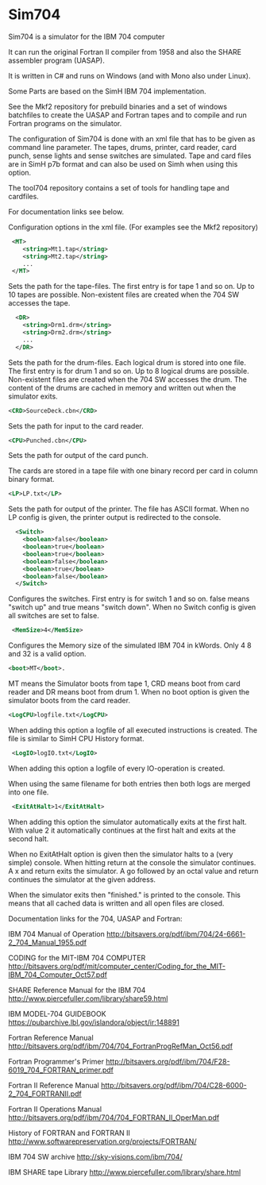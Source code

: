 # Sim704

Sim704 is a simulator for the IBM 704 computer
 
It can run the original Fortran II compiler from 1958 and also the SHARE assembler program (UASAP).

It is written in C# and runs on Windows (and with Mono also under Linux). 

Some Parts are based on the SimH IBM 704 implementation.

See the Mkf2 repository for prebuild binaries and a set of windows batchfiles to create the UASAP and Fortran tapes and to compile and run Fortran programs on the simulator.

The configuration of Sim704 is done with an xml file that has to be given as command line parameter.
The tapes, drums, printer, card reader, card punch, sense lights and sense switches are simulated.
Tape and card files are in SimH p7b format and can also be used on Simh when using this option. 

The tool704 repository contains a set of tools for handling tape and cardfiles.

For documentation links see below.


Configuration options in the xml file. (For examples see the Mkf2 repository) 

```xml
 <MT>
    <string>Mt1.tap</string>
    <string>Mt2.tap</string>
    ...
 </MT>   
```

Sets the path for the tape-files. The first entry is for tape 1 and so on. Up to 10 tapes are possible. Non-existent files are created when the 704 SW accesses the tape.

```xml
  <DR>
    <string>Drm1.drm</string>
    <string>Drm2.drm</string>
    ...
  </DR>
```

Sets the path for the drum-files. Each logical drum is stored into one file. The first entry is for drum 1 and so on. Up to 8 logical drums are possible. Non-existent files are created when the 704 SW accesses the drum.
The content of the drums are cached in memory and written out when the simulator exits.

```xml
<CRD>SourceDeck.cbn</CRD>  
```

Sets the path for input to the card reader. 

```xml
<CPU>Punched.cbn</CPU>
```

Sets the path for output of the card punch. 

The cards are stored in a tape file with one binary record per card in column binary format. 

```xml
<LP>LP.txt</LP>
```

Sets the path for output of the printer. The file has ASCII format. 
When no LP config is given, the printer output is redirected to the console.

```xml
  <Switch>
    <boolean>false</boolean>
    <boolean>true</boolean>
    <boolean>true</boolean>
    <boolean>false</boolean>
    <boolean>true</boolean>
    <boolean>false</boolean>
  </Switch>
```

Configures the switches. First entry is for switch 1 and so on. false means "switch up" and true means "switch down". When no Switch config is given all switches are set to false.

```xml 
 <MemSize>4</MemSize>
```

Configures the Memory size of the simulated IBM 704 in kWords. Only 4 8 and 32 is a valid option.

```xml
<boot>MT</boot>. 
```

MT means the Simulator boots from tape 1, CRD means boot from card reader and DR means boot from drum 1. When no boot option is given the simulator boots from the card reader.

```xml
<LogCPU>logfile.txt</LogCPU>
```

 When adding this option a logfile of all executed instructions is created. The file is similar to SimH CPU History format.

```xml 
 <LogIO>logIO.txt</LogIO>
```

When adding this option a logfile of every IO-operation is created.
  
When using the same filename for both entries then both logs are merged into one file. 

```xml 
 <ExitAtHalt>1</ExitAtHalt>
```

When adding this option the simulator automatically exits at the first halt. With value 2 it automatically continues at the first halt and exits at the second halt. 
 
When no ExitAtHalt option is given then the simulator halts to a (very simple) console.
When hitting return at the console the simulator continues. 
A x and return exits the simulator. A go followed by an octal value and return continues the simulator at the given address.
 
When the simulator exits then "finished." is printed to the console. This means that all cached data is written and all open files are closed.


Documentation links for the 704, UASAP and Fortran:

IBM 704 Manual of Operation 
       http://bitsavers.org/pdf/ibm/704/24-6661-2_704_Manual_1955.pdf
       
CODING for the MIT-IBM 704 COMPUTER      
      http://bitsavers.org/pdf/mit/computer_center/Coding_for_the_MIT-IBM_704_Computer_Oct57.pdf

SHARE Reference Manual for the IBM 704 
           http://www.piercefuller.com/library/share59.html

IBM MODEL-704 GUIDEBOOK 
         https://pubarchive.lbl.gov/islandora/object/ir:148891

Fortran Reference Manual 
          http://bitsavers.org/pdf/ibm/704/704_FortranProgRefMan_Oct56.pdf
          
Fortran Programmer's Primer 
           http://bitsavers.org/pdf/ibm/704/F28-6019_704_FORTRAN_primer.pdf

Fortran II Reference Manual 
           http://bitsavers.org/pdf/ibm/704/C28-6000-2_704_FORTRANII.pdf

Fortran II Operations Manual 
           http://bitsavers.org/pdf/ibm/704/704_FORTRAN_II_OperMan.pdf

History of FORTRAN and FORTRAN II 
           http://www.softwarepreservation.org/projects/FORTRAN/

IBM 704 SW archive 
           http://sky-visions.com/ibm/704/

IBM SHARE tape Library 
           http://www.piercefuller.com/library/share.html
